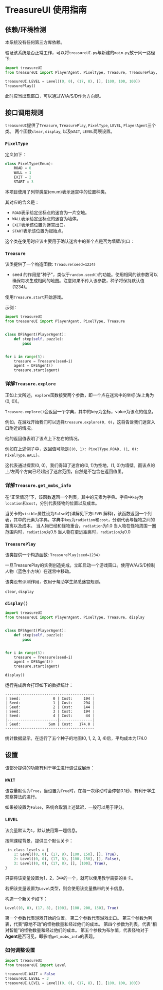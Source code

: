 # TreasureUI 使用指南

## 依赖/环境检测

本系统没有任何第三方库依赖。

验证该系统是否正常工作，可以将`treasureUI.py`与新建的`main.py`放于同一路径下:

```python
import treasureUI
from treasureUI import PlayerAgent, PixelType, Treasure, TreasurePlay, Level

treasureUI.LEVEL = Level((0, 0), (17, 8), [], [100, 100, 100])
TreasurePlay()
```

此时应当出现窗口，可以通过W/A/S/D作为方向键。

## 接口调用规则

`treasureUI`提供了`Treasure`, `TreasurePlay`, `PixelType`, `LEVEL`, `PlayerAgent`三个类。
两个函数`clear`, `display`, 以及`WAIT`, `LEVEL`两项设置。

### `PixelType`

定义如下：

```python
class PixelType(Enum):
    ROAD = 0
    WALL = 1
    EXIT = 2
    START = 3
```

本项目使用了列举类型(enum)表示迷宫中的位置种类。

其对应的含义是：

- `ROAD`表示给定坐标点的迷宫为一片空地。
- `WALL`表示给定坐标点的迷宫为墙体。
- `EXIT`表示该位置为迷宫出口。
- `START`表示该位置为起始点。

这个类在使用时应该主要用于确认迷宫中的某个点是否为墙壁/出口：

### `Treasure`

该类提供了一个构造函数: `Treasure(seed=1234)`

- seed 的作用是"种子"，类似于`random.seed()`的功能。使用相同的该参数可以确保每次生成相同的地图。注意如果不传入该参数，种子将保持默认值(1234)。

使用`Treasure.start`开始游戏。

示例：

```python
import treasureUI
from treasureUI import PlayerAgent, PixelType, Treasure


class DFSAgent(PlayerAgent):
    def step(self, puzzle):
        pass


for i in range(5):
    treasure = Treasure(seed=i)
    agent = DFSAgent()
    treasure.start(agent)
```

### 详解`Treasure.explore`

正如上文所述，`explore`函数接受两个参数，即一个点在迷宫中的坐标(左上角为(0, 0))。

`Treasure.explore()`会返回一个字典，其中的key为坐标，value为该点的信息。

例如，在游戏开始我们可以选择`treasure.explore(0, 0)`，这将告诉我们迷宫入口附近的情况。

他的返回值表明了该点上下左右的情况。

例如在上述例子中，返回值可能是`{(0, 1): PixelType.ROAD, (1, 0): PixelType.WALL}`。

这代表通过探索(0, 0)，我们得知了迷宫的(0, 1)为空地，(1, 0)为墙壁。而该点的上/左两个方向已经超出了迷宫范围，自然是不包含在返回值里。

### 详解`Treasure.get_mobs_info`

在“正常情况”下，该函数返回一个列表，其中的元素为字典。字典中`key`为`location`和`cost`，分别代表怪物的位置以及成本。

当关卡的`visible`属性设为`False`时(详解见下方`LEVEL`解释)，该函数返回一个列表，其中的元素为字典。字典中`key`为`radiation`和`cost`，分别代表与怪物之间的距离以及成本。
当人物已经和怪物重合，`radiation`为1.0
当人物在怪物周围一圈范围内时，`radiation`为0.5
当人物在更远距离时，`radiation`为0.0


### `TreasurePlay`

该类提供一个构造函数: `TreasurePlay(seed=1234)`

一旦TreasurePlay的实例创造完成，立即启动一个游戏窗口。使用W/A/S/D控制人物（蓝色小方块）在迷宫中移动。

该类没有评测作用，仅用于帮助学生熟悉迷宫规则。

`clear`, `display`

### `display()`

```python
import treasureUI
from treasureUI import PlayerAgent, PixelType, Treasure, display


class DFSAgent(PlayerAgent):
    def step(self, puzzle):
        pass


for i in range(5):
    treasure = Treasure(seed=i)
    agent = DFSAgent()
    treasure.start(agent)

display()
```

运行完成后会打印如下的数据统计：

```text
-----------------------------------------
| Seed:               0 | Cost:     194 |
| Seed:               1 | Cost:     294 |
| Seed:               2 | Cost:     144 |
| Seed:               3 | Cost:     194 |
| Seed:               4 | Cost:      44 |
|-----------------------|---------------|
| Seed:             Sum | Cost:   174.0 |
-----------------------------------------
```

统计数据显示，在运行了五个种子的地图(0, 1, 2, 3, 4)后，平均成本为174.0

## 设置

该部分提供的功能有利于学生进行调试或展示：

### `WAIT`

该变量默认为`True`，当设置为`True`时，在每一次移动时会停顿0.1秒，有利于学生观察算法的进行。

如果被设置为`False`，系统会取消上述延迟，一般可以用于评分。

### `LEVEL`

该变量默认为`1`，默认使用第一题信息。

按照课程背景，提供三个默认关卡：
```python
_in_class_levels = {
    1: Level((0, 0), (17, 8), [100, 150], [], True),
    2: Level((0, 0), (17, 8), [100, 150], [], False),
    3: Level((0, 0), (17, 8), [], [100], True),
}
```
只要将该变量设置为1，2，3中的一个，就可以使用教学需要的关卡。

若把该变量设置为`Level`类型，则会使用该变量携带的关卡信息。

构造一个新关卡如下：
```python
Level((0, 0), (17, 8), [100], [100, 200, 150], True)
```

第一个参数代表游戏开始的位置。
第二个参数代表游戏出口。
第三个参数为列表，代表“原地不动”的怪物数量和经过他们的成本。
第四个参数为列表，代表“相对智能”的怪物数量和经过他们的成本。
第五个参数为布尔值，代表怪物对于**Agent**是否可见，即影响`get_mobs_info`的表现。

### 如何调整设置

```python
import treasureUI
from treasureUI import Level

treasureUI.WAIT = False
treasureUI.LEVEL = 3
treasureUI.LEVEL = Level((0, 0), (17, 8), [], [100, 100, 100])
```
